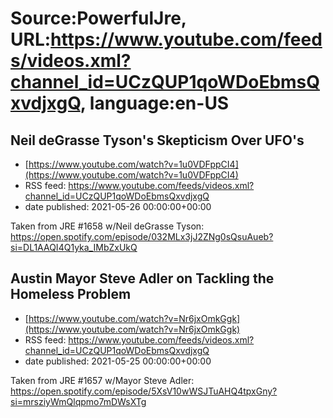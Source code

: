 # Source:PowerfulJre, URL:https://www.youtube.com/feeds/videos.xml?channel_id=UCzQUP1qoWDoEbmsQxvdjxgQ, language:en-US

## Neil deGrasse Tyson's Skepticism Over UFO's
 - [https://www.youtube.com/watch?v=1u0VDFppCI4](https://www.youtube.com/watch?v=1u0VDFppCI4)
 - RSS feed: https://www.youtube.com/feeds/videos.xml?channel_id=UCzQUP1qoWDoEbmsQxvdjxgQ
 - date published: 2021-05-26 00:00:00+00:00

Taken from JRE #1658 w/Neil deGrasse Tyson:
https://open.spotify.com/episode/032MLx3jJ2ZNg0sQsuAueb?si=DL1AAQI4Q1yka_IMbZxUkQ

## Austin Mayor Steve Adler on Tackling the Homeless Problem
 - [https://www.youtube.com/watch?v=Nr6jxOmkGgk](https://www.youtube.com/watch?v=Nr6jxOmkGgk)
 - RSS feed: https://www.youtube.com/feeds/videos.xml?channel_id=UCzQUP1qoWDoEbmsQxvdjxgQ
 - date published: 2021-05-25 00:00:00+00:00

Taken from JRE #1657 w/Mayor Steve Adler:
https://open.spotify.com/episode/5XsV10wWSJTuAHQ4tpxGny?si=mrsziyWmQlqpmo7mDWsXTg

